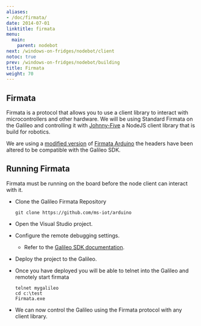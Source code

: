 ```yaml
---
aliases:
- /doc/firmata/
date: 2014-07-01
linktitle: firmata 
menu:
  main:
    parent: nodebot 
next: /windows-on-fridges/nodebot/client
notoc: true
prev: /windows-on-fridges/nodebot/building
title: Firmata 
weight: 70
---
```


## Firmata
Firmata is a protocol that allows you to use a client library to interact with microcontrollers and other hardware. We will be using Standard Firmata on the Galileo and controlling it with [Johnny-Five](https://github.com/rwaldron/johnny-five) a NodeJS client library that is build for robotics.

We are using a [modified version](http://github.com/connerbrooks/firmata-galileo) of [Firmata Arduino](http://github.com/firmata/arduino) the headers have been altered to be compatible with the Galileo SDK.

## Running Firmata
Firmata must be running on the board before the node client can interact with it.

  * Clone the Galileo Firmata Repository

        git clone https://github.com/ms-iot/arduino

  * Open the Visual Studio project.
  * Configure the remote debugging settings.  
    * Refer to the [Galileo SDK documentation](http://ms-iot.github.io/content).
  * Deploy the project to the Galileo.
  * Once you have deployed you will be able to telnet into the Galileo and remotely start firmata
      
        telnet mygalileo
        cd c:\test
        Firmata.exe

  * We can now control the Galileo using the Firmata protocol with any client library.
